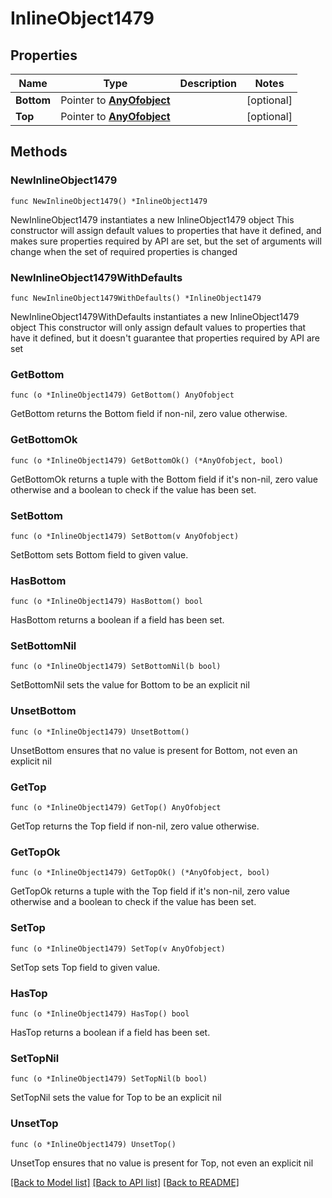 # InlineObject1479

## Properties

Name | Type | Description | Notes
------------ | ------------- | ------------- | -------------
**Bottom** | Pointer to [**AnyOfobject**](anyOf&lt;object&gt;.md) |  | [optional] 
**Top** | Pointer to [**AnyOfobject**](anyOf&lt;object&gt;.md) |  | [optional] 

## Methods

### NewInlineObject1479

`func NewInlineObject1479() *InlineObject1479`

NewInlineObject1479 instantiates a new InlineObject1479 object
This constructor will assign default values to properties that have it defined,
and makes sure properties required by API are set, but the set of arguments
will change when the set of required properties is changed

### NewInlineObject1479WithDefaults

`func NewInlineObject1479WithDefaults() *InlineObject1479`

NewInlineObject1479WithDefaults instantiates a new InlineObject1479 object
This constructor will only assign default values to properties that have it defined,
but it doesn't guarantee that properties required by API are set

### GetBottom

`func (o *InlineObject1479) GetBottom() AnyOfobject`

GetBottom returns the Bottom field if non-nil, zero value otherwise.

### GetBottomOk

`func (o *InlineObject1479) GetBottomOk() (*AnyOfobject, bool)`

GetBottomOk returns a tuple with the Bottom field if it's non-nil, zero value otherwise
and a boolean to check if the value has been set.

### SetBottom

`func (o *InlineObject1479) SetBottom(v AnyOfobject)`

SetBottom sets Bottom field to given value.

### HasBottom

`func (o *InlineObject1479) HasBottom() bool`

HasBottom returns a boolean if a field has been set.

### SetBottomNil

`func (o *InlineObject1479) SetBottomNil(b bool)`

 SetBottomNil sets the value for Bottom to be an explicit nil

### UnsetBottom
`func (o *InlineObject1479) UnsetBottom()`

UnsetBottom ensures that no value is present for Bottom, not even an explicit nil
### GetTop

`func (o *InlineObject1479) GetTop() AnyOfobject`

GetTop returns the Top field if non-nil, zero value otherwise.

### GetTopOk

`func (o *InlineObject1479) GetTopOk() (*AnyOfobject, bool)`

GetTopOk returns a tuple with the Top field if it's non-nil, zero value otherwise
and a boolean to check if the value has been set.

### SetTop

`func (o *InlineObject1479) SetTop(v AnyOfobject)`

SetTop sets Top field to given value.

### HasTop

`func (o *InlineObject1479) HasTop() bool`

HasTop returns a boolean if a field has been set.

### SetTopNil

`func (o *InlineObject1479) SetTopNil(b bool)`

 SetTopNil sets the value for Top to be an explicit nil

### UnsetTop
`func (o *InlineObject1479) UnsetTop()`

UnsetTop ensures that no value is present for Top, not even an explicit nil

[[Back to Model list]](../README.md#documentation-for-models) [[Back to API list]](../README.md#documentation-for-api-endpoints) [[Back to README]](../README.md)


